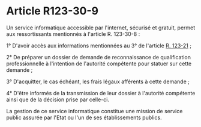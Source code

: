 # Article R123-30-9

<p>Un service informatique accessible par l'internet, sécurisé et gratuit, permet aux ressortissants mentionnés à l'article R. 123-30-8 :</p><p>1° D'avoir accès aux informations mentionnées au 3° de l'article <a href='/affichCodeArticle.do?cidTexte=LEGITEXT000005634379&idArticle=LEGIARTI000042195208&dateTexte=&categorieLien=id' title='Code de commerce - art. R123-21 (M)'>R. 123-21</a> ;</p><p>2° De préparer un dossier de demande de reconnaissance de qualification professionnelle à l'intention de l'autorité compétente pour statuer sur cette demande ;</p><p>3° D'acquitter, le cas échéant, les frais légaux afférents à cette demande ;</p><p>4° D'être informés de la transmission de leur dossier à l'autorité compétente ainsi que de la décision prise par celle-ci.</p><p>La gestion de ce service informatique constitue une mission de service public assurée par l'Etat ou l'un de ses établissements publics.</p>